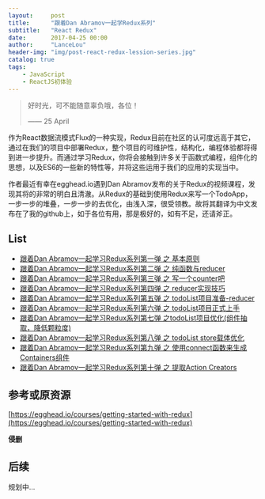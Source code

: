 ```yaml
---
layout:     post
title:      "跟着Dan Abramov一起学Redux系列"
subtitle:   "React Redux"
date:       2017-04-25 00:00
author:     "LanceLou"
header-img: "img/post-react-redux-lession-series.jpg"
catalog: true
tags:
    - JavaScript
    - ReactJS初体验
---
```


> 好时光，可不能随意辜负哦，各位！
> 
> —— 25 April

作为React数据流模式Flux的一种实现，Redux目前在社区的认可度远高于其它，通过在我们的项目中部署Redux，整个项目的可维护性，结构化，编程体验都将得到进一步提升。而通过学习Redux，你将会接触到许多关于函数式编程，组件化的思想，以及ES6的一些新的特性等，并将这些运用于我们的应用的实现当中。

作者最近有幸在egghead.io遇到Dan Abramov发布的关于Redux的视频课程，发现其将的非常的明白且清澈。从Redux的基础到使用Redux来写一个TodoApp，一步一步的堆叠，一步一步的去优化，由浅入深，很受领教。故将其翻译为中文发布在了我的github上，如于各位有用，那是极好的，如有不足，还请斧正。

## List

* [跟着Dan Abramov一起学习Redux系列第一弹 之 基本原则](https://github.com/LanceLou/lancelou.github.io/issues/1)
* [跟着Dan Abramov一起学习Redux系列第二弹 之 纯函数与reducer](https://github.com/LanceLou/lancelou.github.io/issues/2)
* [跟着Dan Abramov一起学习Redux系列第三弹 之 写一个counter吧](https://github.com/LanceLou/lancelou.github.io/issues/3)
* [跟着Dan Abramov一起学习Redux系列第四弹 之 reducer实现技巧](https://github.com/LanceLou/lancelou.github.io/issues/4)
* [跟着Dan Abramov一起学习Redux系列第五弹 之 todoList项目准备-reducer](https://github.com/LanceLou/lancelou.github.io/issues/5)
* [跟着Dan Abramov一起学习Redux系列第六弹 之 todoList项目正式上手](https://github.com/LanceLou/lancelou.github.io/issues/6)
* [跟着Dan Abramov一起学习Redux系列第七弹 之todoList项目优化(组件抽取，降低颗粒度)](https://github.com/LanceLou/lancelou.github.io/issues/7)
* [跟着Dan Abramov一起学习Redux系列第八弹 之 todoList store载体优化](https://github.com/LanceLou/lancelou.github.io/issues/8)
* [跟着Dan Abramov一起学习Redux系列第九弹 之 使用connect函数来生成Containers组件](https://github.com/LanceLou/lancelou.github.io/issues/9)
* [跟着Dan Abramov一起学习Redux系列第十弹 之 提取Action Creators](https://github.com/LanceLou/lancelou.github.io/issues/10)

## 参考或原资源

[https://egghead.io/courses/getting-started-with-redux](https://egghead.io/courses/getting-started-with-redux)

**侵删**



## 后续

规划中...

